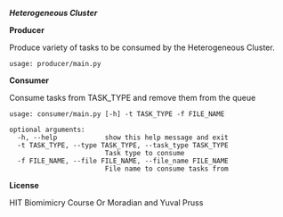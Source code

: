 ***Heterogeneous Cluster***

**Producer**

Produce variety of tasks to be consumed by the Heterogeneous Cluster. 

```
usage: producer/main.py
```

**Consumer**

Consume tasks from TASK_TYPE and remove them from the queue

```
usage: consumer/main.py [-h] -t TASK_TYPE -f FILE_NAME

optional arguments:
  -h, --help            show this help message and exit
  -t TASK_TYPE, --type TASK_TYPE, --task_type TASK_TYPE
                        Task type to consume
  -f FILE_NAME, --file FILE_NAME, --file_name FILE_NAME
                        File name to consume tasks from
```

**License**

HIT Biomimicry Course
Or Moradian and Yuval Pruss
